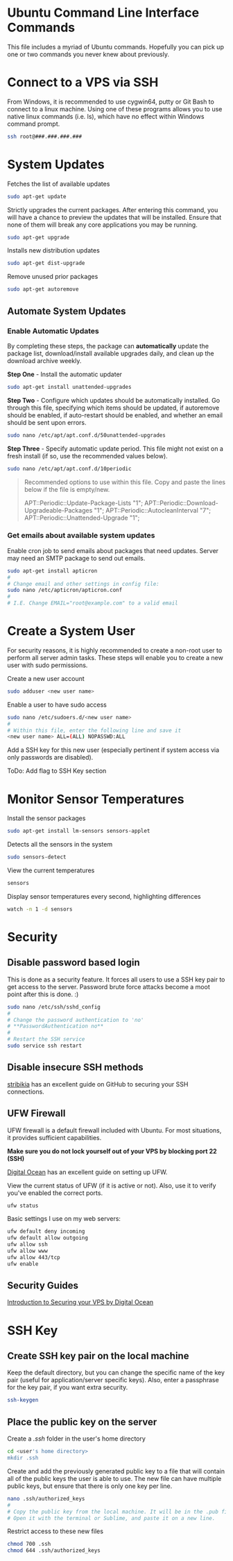# Ubuntu Command Line Interface Commands

This file includes a myriad of Ubuntu commands. Hopefully you can pick up one or two commands you never knew about previously.
 

# Connect to a VPS via SSH

From Windows, it is recommended to use cygwin64, putty or Git Bash to connect to a linux machine. Using one of these programs allows you to use native linux commands (i.e. ls), which have no effect within Windows command prompt.

```bash
ssh root@###.###.###.###
```


# System Updates

Fetches the list of available updates

```bash
sudo apt-get update
```

Strictly upgrades the current packages. After entering this command, you will have a chance to preview the updates that will be installed. Ensure that none of them will break any core applications you may be running.

```bash
sudo apt-get upgrade
```

Installs new distribution updates

```bash
sudo apt-get dist-upgrade
```

Remove unused prior packages

```bash
sudo apt-get autoremove
```

## Automate System Updates

### Enable Automatic Updates

By completing these steps, the package can **automatically** update the package list, download/install available upgrades daily, and clean up the download archive weekly.

**Step One** - Install the automatic updater

```bash
sudo apt-get install unattended-upgrades
```

**Step Two** - Configure which updates should be automatically installed. Go through this file, specifying which items should be updated, if autoremove should be enabled, if auto-restart should be enabled, and whether an email should be sent upon errors.

```bash
sudo nano /etc/apt/apt.conf.d/50unattended-upgrades
```

**Step Three** - Specify automatic update period. This file might not exist on a fresh install (if so, use the recommended values below).

```bash
sudo nano /etc/apt/apt.conf.d/10periodic
```

> Recommended options to use within this file. Copy and paste the lines below if the file is empty/new.
>
> APT::Periodic::Update-Package-Lists "1";
> APT::Periodic::Download-Upgradeable-Packages "1";
> APT::Periodic::AutocleanInterval "7";
> APT::Periodic::Unattended-Upgrade "1";


### Get emails about available system updates

Enable cron job to send emails about packages that need updates. Server may need an SMTP package to send out emails.

```bash
sudo apt-get install apticron
#
# Change email and other settings in config file:
sudo nano /etc/apticron/apticron.conf
#
# I.E. Change EMAIL="root@example.com" to a valid email
```


# Create a System User

For security reasons, it is highly recommended to create a non-root user to perform all server admin tasks. These steps will enable you to create a new user with sudo permissions.

Create a new user account

```bash
sudo adduser <new user name>
```

Enable a user to have sudo access

```bash
sudo nano /etc/sudoers.d/<new user name>
#
# Within this file, enter the following line and save it
<new user name> ALL=(ALL) NOPASSWD:ALL
```

Add a SSH key for this new user (especially pertinent if system access via only passwords are disabled).

ToDo: Add flag to SSH Key section


# Monitor Sensor Temperatures

Install the sensor packages

```bash
sudo apt-get install lm-sensors sensors-applet
```

Detects all the sensors in the system

```bash
sudo sensors-detect
```

View the current temperatures

```bash
sensors
```

Display sensor temperatures every second, highlighting differences

```bash
watch -n 1 -d sensors
```


# Security

## Disable password based login

This is done as a security feature. It forces all users to use a SSH key pair to get access to the server. Password brute force attacks become a moot point after this is done. :)

```bash
sudo nano /etc/ssh/sshd_config
#
# Change the password authentication to 'no'
# **PasswordAuthentication no**
#
# Restart the SSH service
sudo service ssh restart
```

## Disable insecure SSH methods

[stribikia](https://stribika.github.io/2015/01/04/secure-secure-shell.html) has an excellent guide on GitHub to securing your SSH connections.

## UFW Firewall

UFW firewall is a default firewall included with Ubuntu. For most situations, it provides sufficient capabilities.

**Make sure you do not lock yourself out of your VPS by blocking port 22 (SSH)**

[Digital Ocean](https://www.digitalocean.com/community/tutorials/how-to-setup-a-firewall-with-ufw-on-an-ubuntu-and-debian-cloud-server) has an excellent guide on setting up UFW.

View the current status of UFW (if it is active or not). Also, use it to verify you've enabled the correct ports.

```bash
ufw status
```

Basic settings I use on my web servers:

```bash
ufw default deny incoming
ufw default allow outgoing
ufw allow ssh
ufw allow www
ufw allow 443/tcp
ufw enable
```

## Security Guides

[Introduction to Securing your VPS by Digital Ocean](https://www.digitalocean.com/community/tutorials/an-introduction-to-securing-your-linux-vps)


# SSH Key

## Create SSH key pair on the **local machine**

Keep the default directory, but you can change the specific name of the key pair (useful for application/server specific keys). Also, enter a passphrase for the key pair, if you want extra security.

```bash
ssh-keygen
```

## Place the public key on the **server**

Create a *.ssh* folder in the user's home directory

```bash
cd <user's home directory>
mkdir .ssh
```

Create and add the previously generated public key to a file that will contain all of the public keys the user is able to use. The new file can have multiple public keys, but ensure that there is only one key per line.

```bash
nano .ssh/authorized_keys
#
# Copy the public key from the local machine. It will be in the .pub file.
# Open it with the terminal or Sublime, and paste it on a new line.
```

Restrict access to these new files

```bash
chmod 700 .ssh
chmod 644 .ssh/authorized_keys
```
